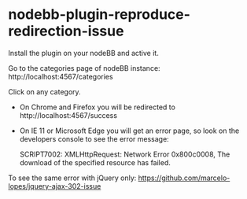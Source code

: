 # nodebb-plugin-reproduce-redirection-issue

Install the plugin on your nodeBB and active it.

Go to the categories page of nodeBB instance: http://localhost:4567/categories

Click on any category.

  - On Chrome and Firefox you will be redirected to http://localhost:4567/success
  
  - On IE 11 or Microsoft Edge you will get an error page, so look on the developers console to see the error message:
  
    SCRIPT7002: XMLHttpRequest: Network Error 0x800c0008, The download of the specified resource has failed.
  
  
To see the same error with jQuery only: https://github.com/marcelo-lopes/jquery-ajax-302-issue
